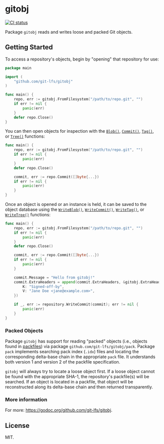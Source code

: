 # gitobj

[![CI status][ci_badge]][ci_url]

[ci_badge]: https://github.com/git-lfs/gitobj/workflows/CI/badge.svg
[ci_url]: https://github.com/git-lfs/gitobj/actions?query=workflow%3ACI

Package `gitobj` reads and writes loose and packed Git objects.

## Getting Started

To access a repository's objects, begin by "opening" that repository for use:

```go
package main

import (
	"github.com/git-lfs/gitobj"
)

func main() {
	repo, err := gitobj.FromFilesystem("/path/to/repo.git", "")
	if err != nil {
		panic(err)
	}
	defer repo.Close()
}
```

You can then open objects for inspection with the [`Blob()`][blob],
[`Commit()`][commit], [`Tag()`][tag], or [`Tree()`][tree] functions:

[blob]: https://godoc.org/github.com/git-lfs/gitobj#ObjectDatabase.Blob
[commit]: https://godoc.org/github.com/git-lfs/gitobj#ObjectDatabase.Commit
[tag]: https://godoc.org/github.com/git-lfs/gitobj#ObjectDatabase.Tag
[tree]: https://godoc.org/github.com/git-lfs/gitobj#ObjectDatabase.Tree

```go
func main() {
	repo, err := gitobj.FromFilesystem("/path/to/repo.git", "")
	if err != nil {
		panic(err)
	}
	defer repo.Close()

	commit, err := repo.Commit([]byte{...})
	if err != nil {
		panic(err)
	}
}
```

Once an object is opened or an instance is held, it can be saved to the object
database using the [`WriteBlob()`][wblob], [`WriteCommit()`][wcommit],
[`WriteTag()`][wtag], or [`WriteTree()`][wtree] functions:

[wblob]: https://godoc.org/github.com/git-lfs/gitobj#ObjectDatabase.WriteBlob
[wcommit]: https://godoc.org/github.com/git-lfs/gitobj#ObjectDatabase.WriteCommit
[wtag]: https://godoc.org/github.com/git-lfs/gitobj#ObjectDatabase.WriteTag
[wtree]: https://godoc.org/github.com/git-lfs/gitobj#ObjectDatabase.WriteTree

```go
func main() {
	repo, err := gitobj.FromFilesystem("/path/to/repo.git", "")
	if err != nil {
		panic(err)
	}
	defer repo.Close()

	commit, err := repo.Commit([]byte{...})
	if err != nil {
		panic(err)
	}

	commit.Message = "Hello from gitobj!"
	commit.ExtraHeaders = append(commit.ExtraHeaders, &gitobj.ExtraHeader{
		K: "Signed-off-by",
		V: "Jane Doe <jane@example.com>",
	})

	if _, err := repository.WriteCommit(commit); err != nil {
		panic(err)
	}
}
```

### Packed Objects

Package `gitobj` has support for reading "packed" objects (i.e., objects found
in [packfiles][1]) via package `github.com/git-lfs/gitobj/pack`. Package `pack`
implements searching pack index (`.idx`) files and locating the corresponding
delta-base chain in the appropriate `pack` file. It understands both version
1 and version 2 of the packfile specification.

`gitobj` will always try to locate a loose object first. If a loose object
cannot be found with the appropriate SHA-1, the repository's packfile(s) will
be searched. If an object is located in a packfile, that object will be
reconstructed along its delta-base chain and then returned transparently.

### More information

For more: https://godoc.org/github.com/git-lfs/gitobj.

## License

MIT.

[1]: https://git-scm.com/book/en/v2/Git-Internals-Packfiles
